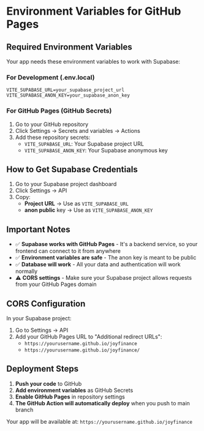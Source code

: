 # Environment Variables for GitHub Pages

## Required Environment Variables

Your app needs these environment variables to work with Supabase:

### For Development (.env.local)
```
VITE_SUPABASE_URL=your_supabase_project_url
VITE_SUPABASE_ANON_KEY=your_supabase_anon_key
```

### For GitHub Pages (GitHub Secrets)
1. Go to your GitHub repository
2. Click Settings → Secrets and variables → Actions
3. Add these repository secrets:
   - `VITE_SUPABASE_URL`: Your Supabase project URL
   - `VITE_SUPABASE_ANON_KEY`: Your Supabase anonymous key

## How to Get Supabase Credentials

1. Go to your Supabase project dashboard
2. Click Settings → API
3. Copy:
   - **Project URL** → Use as `VITE_SUPABASE_URL`
   - **anon public** key → Use as `VITE_SUPABASE_ANON_KEY`

## Important Notes

- ✅ **Supabase works with GitHub Pages** - It's a backend service, so your frontend can connect to it from anywhere
- ✅ **Environment variables are safe** - The anon key is meant to be public
- ✅ **Database will work** - All your data and authentication will work normally
- ⚠️ **CORS settings** - Make sure your Supabase project allows requests from your GitHub Pages domain

## CORS Configuration

In your Supabase project:
1. Go to Settings → API
2. Add your GitHub Pages URL to "Additional redirect URLs":
   - `https://yourusername.github.io/joyfinance`
   - `https://yourusername.github.io/joyfinance/`

## Deployment Steps

1. **Push your code** to GitHub
2. **Add environment variables** as GitHub Secrets
3. **Enable GitHub Pages** in repository settings
4. **The GitHub Action will automatically deploy** when you push to main branch

Your app will be available at: `https://yourusername.github.io/joyfinance`
